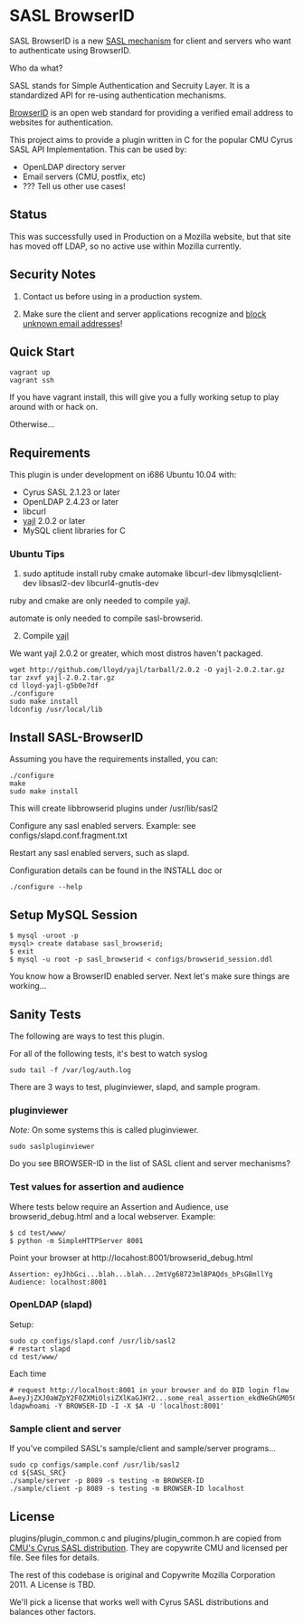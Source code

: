 # SASL BrowserID #
SASL BrowserID is a new [SASL mechanism](http://asg.web.cmu.edu/sasl/sasl-library.html) for client and servers who want to authenticate using BrowserID.

Who da what?

SASL stands for Simple Authentication and Secruity Layer. It is a standardized API for re-using authentication mechanisms.

[BrowserID](https://browserid.org) is an open web standard for providing a verified email address to websites for authentication.

This project aims to provide a plugin written in C for the popular CMU Cyrus SASL API Implementation. This can be used by:

* OpenLDAP directory server
* Email servers (CMU, postfix, etc)
* ??? Tell us other use cases!

## Status ##
This was successfully used in Production on a Mozilla website, but that site has 
moved off LDAP, so no active use within Mozilla currently.

## Security Notes ##

1. Contact us before using in a production system.

2. Make sure the client and server applications recognize and 
[block unknown email addresses](docs/security_block_unknown_email.md)!

## Quick Start ##

    vagrant up
    vagrant ssh

If you have vagrant install, this will give you a fully working setup to play
around with or hack on.

Otherwise...

## Requirements ##
This plugin is under development on i686 Ubuntu 10.04 with:

* Cyrus SASL 2.1.23 or later
* OpenLDAP 2.4.23 or later
* libcurl
* [yajl](https://github.com/lloyd/yajl) 2.0.2 or later
* MySQL client libraries for C

### Ubuntu Tips ###
1) sudo aptitude install ruby cmake automake libcurl-dev libmysqlclient-dev libsasl2-dev libcurl4-gnutls-dev

ruby and cmake are only needed to compile yajl.

automate is only needed to compile sasl-browserid.

2) Compile [yajl](https://lloyd.github.com/yajl/)

We want yajl 2.0.2 or greater, which most distros haven't packaged.

    wget http://github.com/lloyd/yajl/tarball/2.0.2 -O yajl-2.0.2.tar.gz
    tar zxvf yajl-2.0.2.tar.gz
    cd lloyd-yajl-g5b0e7df
    ./configure
    sudo make install
    ldconfig /usr/local/lib

## Install SASL-BrowserID ##

Assuming you have the requirements installed, you can:

    ./configure
    make
    sudo make install

This will create libbrowserid plugins under /usr/lib/sasl2

Configure any sasl enabled servers. Example: see configs/slapd.conf.fragment.txt

Restart any sasl enabled servers, such as slapd.

Configuration details can be found in the INSTALL doc or 

    ./configure --help

## Setup MySQL Session ##

    $ mysql -uroot -p
    mysql> create database sasl_browserid;
    $ exit
    $ mysql -u root -p sasl_browserid < configs/browserid_session.ddl

You know how a BrowserID enabled server. Next let's make sure things are working...

## Sanity Tests ##

The following are ways to test this plugin.

For all of the following tests, it's best to watch syslog

    sudo tail -f /var/log/auth.log

There are 3 ways to test, pluginviewer, slapd, and sample program.

### pluginviewer ###

*Note:* On some systems this is called pluginviewer.

    sudo saslpluginviewer

Do you see BROWSER-ID in the list of SASL client and server mechanisms?

### Test values for assertion and audience ###

Where tests below require an Assertion and Audience, use browserid_debug.html and a local webserver. Example:

    $ cd test/www/
    $ python -m SimpleHTTPServer 8001

Point your browser at http://locahost:8001/browserid_debug.html

    Assertion: eyJhbGci...blah...blah...2mtVg68723mlBPAQds_bPsG8mllYg
    Audience: localhost:8001

### OpenLDAP (slapd) ###

Setup:

    sudo cp configs/slapd.conf /usr/lib/sasl2
    # restart slapd
    cd test/www/

Each time

    # request http://localhost:8001 in your browser and do BID login flow
    A=eyJjZXJ0aWZpY2F0ZXMiOlsiZXlKaGJHY2...some_real_assertion_ekdNeGhGM05CM3diUXV6UzC
    ldapwhoami -Y BROWSER-ID -I -X $A -U 'localhost:8001'

### Sample client and server ###
If you've compiled SASL's sample/client and sample/server programs...

    sudo cp configs/sample.conf /usr/lib/sasl2
    cd ${SASL_SRC}
    ./sample/server -p 8089 -s testing -m BROWSER-ID
    ./sample/client -p 8089 -s testing -m BROWSER-ID localhost


## License ##
plugins/plugin_common.c and plugins/plugin_common.h are copied from [CMU's Cyrus SASL distribution](http://ftp.andrew.cmu.edu/pub/cyrus-mail/).
They are copywrite CMU and licensed per file. See files for details.

The rest of this codebase is original and Copywrite Mozilla Corporation 2011.
A License is TBD.

We'll pick a license that works well with Cyrus SASL distributions and balances other factors.